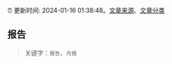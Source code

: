 :alarm_clock: 更新时间: 2024-01-16 01:38:48。[文章来源](/README.md)、[文章分类](/TAGS.md)

## 报告


> 关键字：`报告`、`月报`



